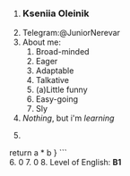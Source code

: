1. ### Kseniia Oleinik
2. Telegram:@JuniorNerevar
3. About me:
	1. Broad-minded
	2. Eager
	3. Adaptable
	4. Talkative
	5. (a)Little funny
	6. Easy-going
	7. Sly
4. *Nothing*, but i'm *learning*
5.    ``` function multiply(a, b){
  return a * b
} ```    
6. 0
7. 0
8. Level of English: __B1__

 
